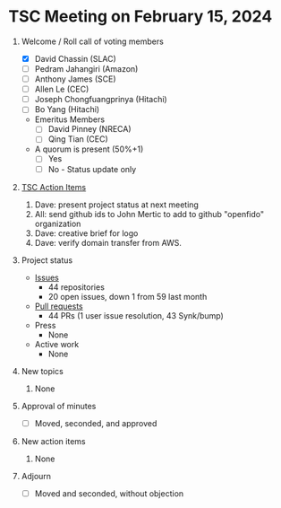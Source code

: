# TSC Meeting on February 15, 2024

1. Welcome / Roll call of voting members
   - [x] David Chassin (SLAC)
   - [ ] Pedram Jahangiri (Amazon)
   - [ ] Anthony James (SCE)
   - [ ] Allen Le (CEC)
   - [ ] Joseph Chongfuangprinya (Hitachi)
   - [ ] Bo Yang (Hitachi)
   
   * Emeritus Members
     - [ ] David Pinney (NRECA)
     - [ ] Qing Tian (CEC)
    
   * A quorum is present (50%+1)
     - [ ] Yes
     - [ ] No - Status update only
    
2. [TSC Action Items](https://github.com/orgs/arras-energy/projects/1)
    1. Dave: present project status at next meeting
    2. All: send github ids to John Mertic to add to github "openfido" organization
    3. Dave: creative brief for logo
    4. Dave: verify domain transfer from AWS.
      
3. Project status
   * [Issues](https://github.com/arras-energy/gridlabd/issues)
     - 44 repositories
     - 20 open issues, down 1 from 59 last month
   * [Pull requests](https://github.com/arras-energy/gridlabd/pulls)
     - 44 PRs (1 user issue resolution, 43 Synk/bump)
   * Press
      - None
   * Active work
      - None

4. New topics
   1. None

6. Approval of minutes
   - [ ] Moved, seconded, and approved

7. New action items 
   1.  None

8. Adjourn
   - [ ] Moved and seconded, without objection
